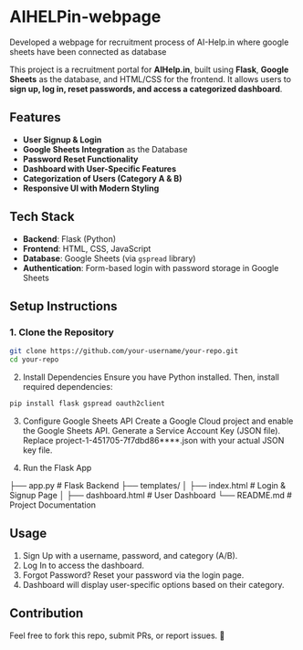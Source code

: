 # AIHELPin-webpage
Developed a webpage for recruitment process of AI-Help.in where google sheets have been connected as database

This project is a recruitment portal for **AIHelp.in**, built using **Flask**, **Google Sheets** as the database, and HTML/CSS for the frontend. It allows users to **sign up, log in, reset passwords, and access a categorized dashboard**.

## Features
- **User Signup & Login**  
- **Google Sheets Integration** as the Database  
- **Password Reset Functionality**  
- **Dashboard with User-Specific Features**  
- **Categorization of Users (Category A & B)**  
- **Responsive UI with Modern Styling**

## Tech Stack
- **Backend**: Flask (Python)
- **Frontend**: HTML, CSS, JavaScript
- **Database**: Google Sheets (via `gspread` library)
- **Authentication**: Form-based login with password storage in Google Sheets

## Setup Instructions

### 1. Clone the Repository
```sh
git clone https://github.com/your-username/your-repo.git
cd your-repo
```

2. Install Dependencies
Ensure you have Python installed. Then, install required dependencies:
```sh
pip install flask gspread oauth2client
```

3. Configure Google Sheets API
Create a Google Cloud project and enable the Google Sheets API.
Generate a Service Account Key (JSON file).
Replace project-1-451705-7f7dbd86****.json with your actual JSON key file.

4. Run the Flask App

├── app.py              # Flask Backend
├── templates/
│   ├── index.html      # Login & Signup Page
│   ├── dashboard.html  # User Dashboard
└── README.md           # Project Documentation

## Usage
1. Sign Up with a username, password, and category (A/B).
2. Log In to access the dashboard.
3. Forgot Password? Reset your password via the login page.
4. Dashboard will display user-specific options based on their category.
   
## Contribution
Feel free to fork this repo, submit PRs, or report issues. 🚀


